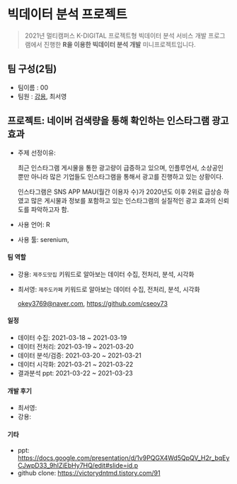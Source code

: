 # 빅데이터 분석 프로젝트

> 2021년 멀티캠퍼스 K-DIGITAL 프로젝트형 빅데이터 분석 서비스 개발 프로그램에서 진행한 **R을 이용한 빅데이터 분석 개발** 미니프로젝트입니다.

## 팀 구성(2팀)

- 팀이름 : 00
- 팀원 : [강용](https://github.com/kdragonkorea), 최서영

## 프로젝트: 네이버 검색량을 통해 확인하는 인스타그램 광고 효과  

- 주제 선정이유:

  최근 인스타그램 게시물을 통한 광고량이 급증하고 있으며, 인플루언서, 소상공인 뿐만 아니라 많은 기업들도 인스타그램을 통해서 광고를 진행하고 있는 상황이다.

  인스타그램은 SNS APP MAU(월간 이용자 수)가 2020년도 이후 2위로 급상승 하였고 많은 게시물과 정보를 포함하고 있는 인스타그램의 실질적인 광고 효과의 신뢰도를 파악하고자 함.

- 사용 언어: R

- 사용 툴: serenium, 

#### 팀 역할

- 강용: `제주도맛집` 키워드로 알아보는 데이터 수집, 전처리, 분석, 시각화

- 최서영: `제주도카페` 키워드로 알아보는 데이터 수집, 전처리, 분석, 시각화

  okey3769@naver.com, https://github.com/cseoy73

#### 일정

- 데이터 수집: 2021-03-18 ~ 2021-03-19
- 데이터 전처리: 2021-03-19 ~ 2021-03-20
- 데이터 분석/검증: 2021-03-20 ~ 2021-03-21
- 데이터 시각화: 2021-03-21 ~ 2021-03-22
- 결과분석 ppt: 2021-03-22 ~ 2021-03-23

#### 개발 후기

- 최서영: 
- 강용: 

#### 기타

- ppt: https://docs.google.com/presentation/d/1v9PQGX4Wd5QpQV_H2r_bqEyCJwpD33_9hIZiEbHy7HQ/edit#slide=id.p
- github clone: https://victorydntmd.tistory.com/91
